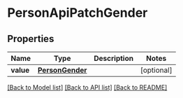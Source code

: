 # PersonApiPatchGender

## Properties
Name | Type | Description | Notes
------------ | ------------- | ------------- | -------------
**value** | [**PersonGender**](PersonGender.md) |  | [optional] 

[[Back to Model list]](../README.md#documentation-for-models) [[Back to API list]](../README.md#documentation-for-api-endpoints) [[Back to README]](../README.md)


